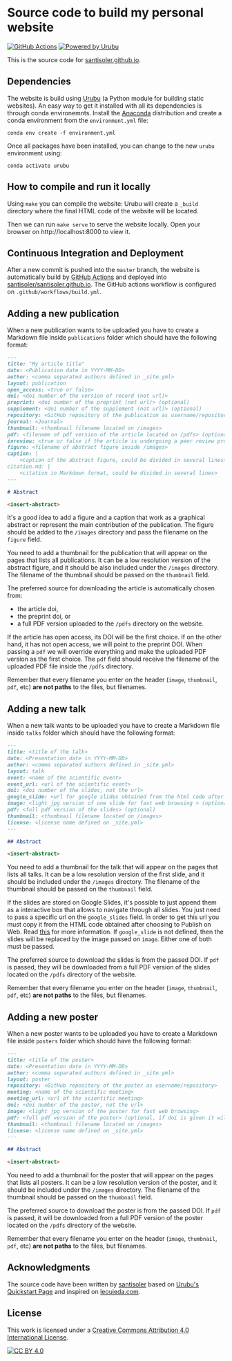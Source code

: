 # Source code to build my personal website

[![GitHub Actions](https://github.com/santisoler/website/workflows/build/badge.svg)](https://github.com/santisoler/website/actions)
[![Powered by Urubu](https://img.shields.io/badge/powered_by-urubu-blue.svg)](http://urubu.jandecaluwe.com/)

This is the source code for
[santisoler.github.io](https://santisoler.github.io).


## Dependencies

The website is build using [Urubu](http://urubu.jandecaluwe.com/) (a Python module for
building static websites).
An easy way to get it installed with all its dependencies is through conda environemnts.
Install the [Anaconda](https://www.anaconda.com/) distribution and create a conda
environment from the `environment.yml` file:

```
conda env create -f environment.yml
```

Once all packages have been installed, you can change to the new `urubu` environment
using:

```
conda activate urubu
```


## How to compile and run it locally

Using `make` you can compile the website: Urubu will create a `_build` directory where
the final HTML code of the website will be located.

Then we can run `make serve` to serve the website locally. Open your browser on
http://localhost:8000 to view it.


## Continuous Integration and Deployment

After a new commit is pushed into the `master` branch, the website is automatically
build by [GitHub Actions](https://github.com/features/actions) and deployed into
[santisoler/santisoler.github.io](https://www.github.com/santisoler/santisoler.github.io).
The GitHub actions workflow is configured on `.github/workflows/build.yml`.


## Adding a new publication

When a new publication wants to be uploaded you have to create a Markdown file inside
`publications` folder which should have the following format:

```markdown
---
title: "My article title"
date: <Publication date in YYYY-MM-DD>
author: <comma separated authors defined in _site.yml>
layout: publication
open_access: <true or false>
doi: <doi number of the version of record (not url)>
preprint: <doi number of the preprint (not url)> (optional)
supplement: <doi number of the supplement (not url)> (optional)
repository: <GitHub repository of the publication as username/repository>
journal: <Journal>
thumbnail: <thumbnail filename located on /images>
pdf: <filename of pdf version of the article located on /pdfs> (optional)
inreview: <true or false if the article is undergoing a peer review process>
figure: <filename of abstract figure inside /images>
caption: |
    <caption of the abstract figure, could be divided in several lines>
citation.md: |
    <citation in Markdown format, could be divided in several lines>
---

# Abstract

<insert-abstract>
```

It's a good idea to add a figure and a caption that work as a graphical abstract or
represent the main contribution of the publication. The figure should be added to the
`/images` directory and pass the filename on the `figure` field.

You need to add a thumbnail for the publication that will appear on the pages that lists
all publications. It can be a low resolution version of the abstract figure, and it
should be also included under the `/images` directory. The filename of the thumbnail
should be passed on the `thumbnail` field.

The preferred source for downloading the article is automatically chosen from:
- the article doi,
- the preprint doi, or
- a full PDF version uploaded to the `/pdfs` directory on the website.

If the article has open access, its DOI will be the first choice.
If on the other hand, it has not open access, we will point to the preprint DOI.
When passing a `pdf` we will override everything and make the uploaded PDF version as
the first choice. The `pdf` field should receive the filename of the uploaded PDF file
inside the `/pdfs` directory.

Remember that every filename you enter on the header (`image`, `thumbnail`, `pdf`, etc)
**are not paths** to the files, but filenames.


## Adding a new talk

When a new talk wants to be uploaded you have to create a Markdown file inside
`talks` folder which should have the following format:

```markdown
---
title: <title of the talk>
date: <Presentation date in YYYY-MM-DD>
author: <comma separated authors defined in _site.yml>
layout: talk
event: <name of the scientific event>
event_url: <url of the scientific event>
doi: <doi number of the slides, not the url>
google_slide: <url for google slides obtained from the html code after Publish on Web> (optional)
image: <light jpg version of one slide for fast web browsing > (optional, used only if google_slide is not passed)
pdf: <full pdf version of the slides> (optional)
thumbnail: <thumbnail filename located on /images>
license: <license name defined on _site.yml>
---

## Abstract

<insert-abstract>
```

You need to add a thumbnail for the talk that will appear on the pages that lists all
talks. It can be a low resolution version of the first slide, and it should be
included under the `/images` directory. The filename of the thumbnail should be passed
on the `thumbnail` field.

If the slides are stored on Google Slides, it's possible to just append them as
a interactive box that allows to navigate through all slides. You just need to pass
a specific url on the `google_slides` field. In order to get this url you must copy it
from the HTML code obtained after choosing to Publish on Web. Read
[this](https://support.google.com/docs/answer/183965?hl=en) for more information.
If `google_slide` is not defined, then the slides will be replaced by the image passed
on `image`. Either one of both must be passed.

The preferred source to download the slides is from the passed DOI.
If `pdf` is passed, they will be downloaded from a full PDF version of the slides
located on the `/pdfs` directory of the website.

Remember that every filename you enter on the header (`image`, `thumbnail`, `pdf`, etc)
**are not paths** to the files, but filenames.


## Adding a new poster

When a new poster wants to be uploaded you have to create a Markdown file inside
`posters` folder which should have the following format:

```markdown
---
title: <title of the poster>
date: <Presentation date in YYYY-MM-DD>
author: <comma separated authors defined in _site.yml>
layout: poster
repository: <GitHub repository of the poster as username/repository>
meeting: <name of the scientific meeting>
meeting_url: <url of the scientific meeting>
doi: <doi number of the poster, not the url>
image: <light jpg version of the poster for fast web browsing>
pdf: <full pdf version of the poster> (optional, if doi is given it will be downloaded from it)
thumbnail: <thumbnail filename located on /images>
license: <license name defined on _site.yml>
---

## Abstract

<insert-abstract>
```

You need to add a thumbnail for the poster that will appear on the pages that lists all
posters. It can be a low resolution version of the poster, and it should be
included under the `/images` directory. The filename of the thumbnail should be passed
on the `thumbnail` field.

The preferred source to download the poster is from the passed DOI.
If `pdf` is passed, it will be downloaded from a full PDF version of the poster located
on the `/pdfs` directory of the website.

Remember that every filename you enter on the header (`image`, `thumbnail`, `pdf`, etc)
**are not paths** to the files, but filenames.


## Acknowledgments

The source code have been written by [santisoler](https://santisoler.github.io) based on
[Urubu's Quickstart Page](https://github.com/jandecaluwe/urubu-quickstart/) and inspired
on [leouieda.com](https://www.leouieda.com).


## License

This work is licensed under a [Creative Commons Attribution 4.0 International
License][cc-by].

[![CC BY 4.0][cc-by-image]][cc-by]

[cc-by]: http://creativecommons.org/licenses/by/4.0/
[cc-by-image]: https://i.creativecommons.org/l/by/4.0/88x31.png
